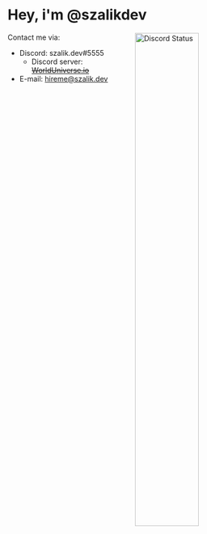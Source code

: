 # Hey, i'm @szalikdev

<a href="https://discord.com/users/217367692829523970" target="_blank">
	<img width="50%" align="right" alt="Discord Status" src="https://lanyard.cnrad.dev/api/217367692829523970?bg=1f1f1f&borderRadius=5px">
</a>

Contact me via:

- Discord: szalik.dev#5555
  - Discord server: ~~[WorldUniverse.io](https://discord.gg/worlduniverse)~~
- E-mail: hireme@szalik.dev
